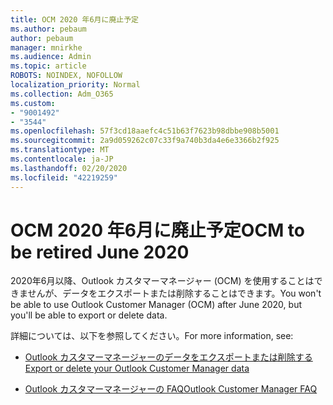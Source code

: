 ```yaml
---
title: OCM 2020 年6月に廃止予定
ms.author: pebaum
author: pebaum
manager: mnirkhe
ms.audience: Admin
ms.topic: article
ROBOTS: NOINDEX, NOFOLLOW
localization_priority: Normal
ms.collection: Adm_O365
ms.custom:
- "9001492"
- "3544"
ms.openlocfilehash: 57f3cd18aaefc4c51b63f7623b98dbbe908b5001
ms.sourcegitcommit: 2a9d059262c07c33f9a740b3da4e6e3366b2f925
ms.translationtype: MT
ms.contentlocale: ja-JP
ms.lasthandoff: 02/20/2020
ms.locfileid: "42219259"
---
```

# <a name="ocm-to-be-retired-june-2020"></a><span data-ttu-id="e210d-102">OCM 2020 年6月に廃止予定</span><span class="sxs-lookup"><span data-stu-id="e210d-102">OCM to be retired June 2020</span></span>

<span data-ttu-id="e210d-103">2020年6月以降、Outlook カスタマーマネージャー (OCM) を使用することはできませんが、データをエクスポートまたは削除することはできます。</span><span class="sxs-lookup"><span data-stu-id="e210d-103">You won't be able to use Outlook Customer Manager (OCM) after June 2020, but you'll be able to export or delete data.</span></span> 

<span data-ttu-id="e210d-104">詳細については、以下を参照してください。</span><span class="sxs-lookup"><span data-stu-id="e210d-104">For more information, see:</span></span>

- [<span data-ttu-id="e210d-105">Outlook カスタマーマネージャーのデータをエクスポートまたは削除する</span><span class="sxs-lookup"><span data-stu-id="e210d-105">Export or delete your Outlook Customer Manager data</span></span>](https://support.office.com/en-us/article/1a421cb4-e8de-4b44-bfb8-710b92820439)

- [<span data-ttu-id="e210d-106">Outlook カスタマーマネージャーの FAQ</span><span class="sxs-lookup"><span data-stu-id="e210d-106">Outlook Customer Manager FAQ</span></span>](https://support.office.com/article/88e127ca-43a1-4c9d-8d52-6ad3a80f9c32) 